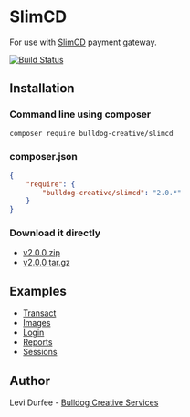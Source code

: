 # SlimCD

For use with [SlimCD](https://stats.slimcd.com/) payment gateway.

[![Build Status](https://travis-ci.org/bulldogcreative/SlimCD.svg?branch=v2.0.0)](https://travis-ci.org/bulldogcreative/SlimCD)

## Installation

### Command line using composer

```bash
composer require bulldog-creative/slimcd
```

### composer.json

```json
{
    "require": {
        "bulldog-creative/slimcd": "2.0.*"
    }
}
```

### Download it directly

* [v2.0.0 zip](https://github.com/BulldogCreative/SlimCD/archive/v2.0.0.zip)
* [v2.0.0 tar.gz](https://github.com/BulldogCreative/SlimCD/archive/v2.0.0.tar.gz)

## Examples

* [Transact](docs/Transact.md)
* [Images](docs/Images.md)
* [Login](docs/Login.md)
* [Reports](docs/Reports.md)
* [Sessions](docs/Sessions.md)

## Author

Levi Durfee - [Bulldog Creative Services](https://www.bulldogcreative.com/)
